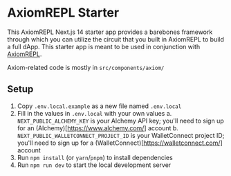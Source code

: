 # AxiomREPL Starter

This AxiomREPL Next.js 14 starter app provides a barebones framework through which you can utilize the circuit that you built in AxiomREPL to build a full dApp. This starter app is meant to be used in conjunction with [AxiomREPL](https://repl.axiom.xyz/).

Axiom-related code is mostly in `src/components/axiom/`

## Setup
1. Copy `.env.local.example` as a new file named `.env.local`
2. Fill in the values in `.env.local` with your own values
    a. `NEXT_PUBLIC_ALCHEMY_KEY` is your Alchemy API key; you'll need to sign up for an (Alchemy)[https://www.alchemy.com/] account
    b. `NEXT_PUBLIC_WALLETCONNECT_PROJECT_ID` is your WalletConnect project ID; you'll need to sign up for a (WalletConnect)[https://walletconnect.com/] account
3. Run `npm install` (or `yarn`/`pnpm`) to install dependencies
4. Run `npm run dev` to start the local development server
